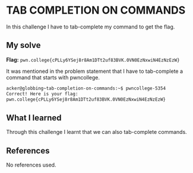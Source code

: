 # TAB COMPLETION ON COMMANDS
In this challenge I have to tab-complete my command to get the flag.

## My solve
**Flag:** `pwn.college{cPLLy6YSej8r8Am1DTt2uf83BVK.0VN0EzNxwiN4EzNzEzW}`

It was mentioned in the problem statement that I have to tab-complete a command  that starts with pwncollege. 
```bash
acker@globbing~tab-completion-on-commands:~$ pwncollege-5354 
Correct! Here is your flag:
pwn.college{cPLLy6YSej8r8Am1DTt2uf83BVK.0VN0EzNxwiN4EzNzEzW}
```

## What I learned
Through this challenge I learnt that we can also tab-complete commands.

## References
No references used.

